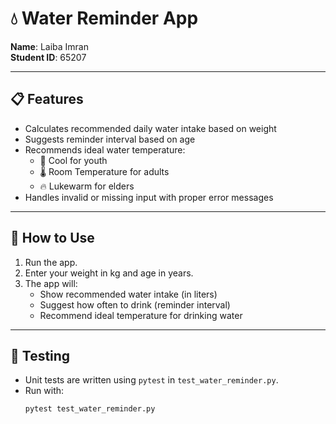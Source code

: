 
# 💧 Water Reminder App

**Name**: Laiba Imran  
**Student ID**: 65207

---

## 📋 Features

- Calculates recommended daily water intake based on weight
- Suggests reminder interval based on age
- Recommends ideal water temperature:
  - 🧊 Cool for youth
  - 🌡️ Room Temperature for adults
  - 🔥 Lukewarm for elders
- Handles invalid or missing input with proper error messages

---

## 🚀 How to Use

1. Run the app.
2. Enter your weight in kg and age in years.
3. The app will:
   - Show recommended water intake (in liters)
   - Suggest how often to drink (reminder interval)
   - Recommend ideal temperature for drinking water

---

## 🧪 Testing

- Unit tests are written using `pytest` in `test_water_reminder.py`.
- Run with:
  ```bash
  pytest test_water_reminder.py
